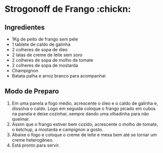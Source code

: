 
# Strogonoff de Frango :chickn:

## Ingredientes
 - 1Kg de peito de frango sem pele
 - 1 tablete de caldo de galinha
 - 2 colheres de sopa de óleo
 - 2 latas de creme de leite sem soro 
 - 2 colheres de sopa de molho de tomate
 - 2 colheres de sopa de mostarda
 - Champignon
 - Batata palha e arroz branco para acompanhar

## Modo de Preparo
 1. Em uma panela a fogo médio, acrescente o óleo e o caldo de galinha e, dissolva o caldo. Logo em seguida coloque o frango picado em cubos na panela  e deixe cozinhar, sempre dando uma olhadinha para não queimar.
 2. Assim que o frango estiver bem cozido, acrescente o molho de tomate, o ketchup, a mostarda e campignon a gosto.
 3. Abaixe o fogo e coloque o creme de leite e mexa bem até se tornar um creme heterogêneo.
 4. Está pronto para servir. 
